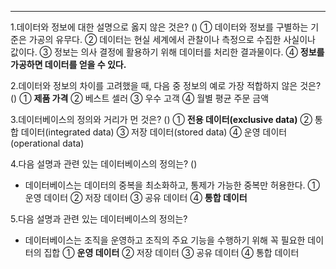 
---
1.데이터와 정보에 대한 설명으로 옳지 않은 것은? ()
     ① 데이터와 정보를 구별하는 기준은 가공의 유무다.
     ② 데이터는 현실 세계에서 관찰이나 측정으로 수집한 사실이나 값이다.
     ③ 정보는 의사 결정에 활용하기 위해 데이터를 처리한 결과물이다.
     ④ **정보를 가공하면 데이터를 얻을 수 있다.**

2.데이터와 정보의 차이를 고려했을 때, 다음 중 정보의 예로 가장 적합하지 않은 것은? ()
     ① **제품 가격**
     ② 베스트 셀러
     ③ 우수 고객 
     ④ 월별 평균 주문 금액

3.데이터베이스의 정의와 거리가 먼 것은? ()
     ① **전용 데이터(exclusive data)**
     ② 통합 데이터(integrated data)
     ③ 저장 데이터(stored data)
     ④ 운영 데이터(operational data)

4.다음 설명과 관련 있는 데이터베이스의 정의는? ()
- 데이터베이스는 데이터의 중복을 최소화하고, 통제가 가능한 중복만 허용한다.
     ① 운영 데이터
     ② 저장 데이터
     ③ 공유 데이터
     ④ **통합 데이터**

5.다음 설명과 관련 있는 데이터베이스의 정의는? 
- 데이터베이스는 조직을 운영하고 조직의 주요 기능을 수행하기 위해 꼭 필요한 데이터의 집합
     ① **운영 데이터**
     ② 저장 데이터
     ③ 공유 데이터
     ④ 통합 데이터
